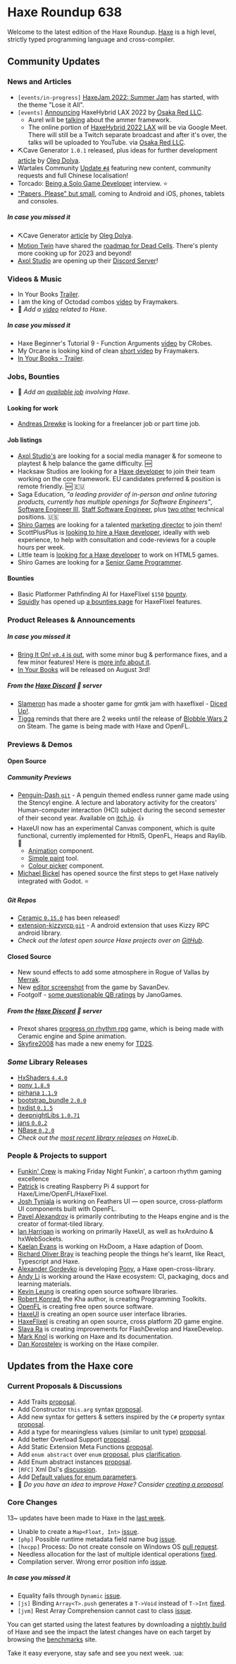 [_template]: ../templates/roundup.html
[date]: / "2022-07-28 09:33:00"
[modified]: / "2022-07-28 10:01:00"
[published]: / "2022-07-28 12:00:00"
[description]: / "The latest news covering the Haxe community, featuring upcoming talks, the latest HaxeLib releases, game previews and lots more!"
[contributor]: https://twitter.com/teormech "Alexander Hohlov"

# Haxe Roundup 638

Welcome to the latest edition of the Haxe Roundup. [Haxe](http://haxe.org/?ref=haxe.io) is a high level, strictly typed programming language and cross-compiler.

## Community Updates

### News and Articles

- `[events/in-progress]` [HaxeJam 2022: Summer Jam](https://itch.io/jam/haxejam-2022-summer-jam) has started, with the theme "Lose it All".
- `[events]` [Announcing](https://osakared.io/blog/2022-07-11-announcing-haxehybrid-lax-2022) HaxeHybrid LAX 2022 by [Osaka Red LLC](https://twitter.com/osakared/status/1546573866637606913).
  - Aurel will be [talking](https://twitter.com/osakared/status/1550896415794114561) about the ammer framework.
  - The online portion of [HaxeHybrid 2022 LAX](https://www.eventbrite.com/e/haxehybrid-tickets-372431020207) will be via Google Meet. There will still be a Twitch separate broadcast and after it's over, the talks will be uploaded to YouTube. via [Osaka Red LLC](https://twitter.com/osakared/status/1549845030637953024).
- ⛏️Cave Generator `1.0.1` released, plus ideas for further development [article](https://www.patreon.com/posts/cave-generator-1-69424288) by [Oleg Dolya](https://twitter.com/watawatabou/status/1550501575700914177).
- Wartales Community [Update `#4`](https://store.steampowered.com/news/app/1527950/view/3383909822381942160) featuring new content, community requests and full Chinese localisation!
- Torcado: [Being a Solo Game Developer](https://80.lv/articles/torcado-being-a-solo-game-developer) interview. :star:
- ["Papers, Please" but small](https://twitter.com/dukope/status/1550895020861181952), coming to Android and iOS, phones, tablets and consoles.

##### _In case you missed it_

- ⛏️Cave Generator [article](https://www.patreon.com/posts/69286048) by [Oleg Dolya](https://twitter.com/watawatabou/status/1549387303579164672).
- [Motion Twin](https://twitter.com/motiontwin/status/1549416272240054272) have shared the [roadmap for Dead Cells](https://store.steampowered.com/news/app/588650/view/3346754034231946658). There's plenty more cooking up for 2023 and beyond!
- [Axol Studio](https://twitter.com/AxolStudio/status/1549154111794384903) are opening up their [Discord Server](https://discord.gg/a9JQRBzp)!

### Videos & Music

- In Your Books [Trailer](https://www.youtube.com/watch?v=6oxaCdu6TNk&widget_referrer=haxe.io).
- I am the king of Octodad combos [video](https://www.youtube.com/shorts/gWDU_2sjyes&widget_referrer=haxe.io) by Fraymakers.
- :memo: _Add a [video](https://github.com/skial/haxe.io/labels/video) related to Haxe_.

##### _In case you missed it_

- Haxe Beginner's Tutorial 9 - Function Arguments [video](https://www.youtube.com/watch?v=UjTWhkSCSUI&widget_referrer=haxe.io) by CRobes.
- My Orcane is looking kind of clean [short video](https://www.youtube.com/shorts/wxZIoIegpr8&widget_referrer=haxe.io) by Fraymakers.
- [In Your Books - Trailer](https://www.youtube.com/watch?v=6oxaCdu6TNk&widget_referrer=haxe.io).

### Jobs, Bounties

- :memo: _Add an [available job](https://github.com/skial/haxe.io/labels/jobs) involving Haxe_.

#### Looking for work

- [Andreas Drewke](https://twitter.com/andreas_drewke/status/1388457246275821571) is looking for a freelancer job or part time job.

#### Job listings

- [Axol Studio's](https://twitter.com/AxolStudio/status/1544735107432472576) are looking for a social media manager & for someone to playtest & help balance the game difficulty. :new:
- Hacksaw Studios are looking for a [Haxe developer](https://github.com/skial/haxe.io/issues/992) to join their team working on the core framework. EU candidates preferred & position is remote friendly. :new: :eu:
- Saga Education, _"a leading provider of in-person and online tutoring products, currently has multiple openings for Software Engineers"_, [Software Engineer III](https://www.sagaeducation.org/careers?gh_jid=6026420002), [Staff Software Engineer](https://www.sagaeducation.org/careers?gh_jid=5973477002), plus [two other](https://github.com/skial/haxe.io/issues/974) technical positions. :us:
- [Shiro Games](https://twitter.com/shirogames/status/1488530669257076745) are looking for a talented [marketing director](https://shirogames.com/jobs/marketing-director/) to join them!
- ScottPlusPlus is [looking to hire a Haxe developer](https://twitter.com/ScottPlusPlus/status/1485395961304129538), ideally with web experience, to help with consultation and code-reviews for a couple hours per week.
- Little team is [looking for a Haxe developer](https://gamedev.ru/job/forum/?id=264871) to work on HTML5 games.
- Shiro Games are looking for a [Senior Game Programmer](https://shirogames.com/jobs/senior-game-programmer/).

#### Bounties
- Basic Platformer Pathfinding AI for HaxeFlixel `$150` [bounty](https://github.com/chosencharacters/squidBounties/issues/5).
- [Squidly](https://twitter.com/squuuidly/status/1243925472121151488) has opened up [a bounties page](https://github.com/chosencharacters/squidBounties) for HaxeFlixel features.

### Product Releases & Announcements

##### _In case you missed it_

- [Bring It On! `v0.4` is out](https://twitter.com/AxolStudio/status/1549053127713665025), with some minor bug & performance fixes, and a few minor features! Here is [more info about it](https://axolstudio.itch.io/bring-it-on/devlog/405702/v04-bugs-and-performance-tweaks).
- [In Your Books](https://store.steampowered.com/app/1681310/in_your_books/) will be released on August 3rd!

##### From the [Haxe Discord] :key: server

- [Slameron](https://discord.com/channels/162395145352904705/162664383082790912/998396590379253781) has made a shooter game for gmtk jam with haxeflixel - [Diced Up!](https://slameron.itch.io/diced-up).
- [Tigga](https://discord.com/channels/162395145352904705/162664383082790912/998675334947930243) reminds that there are 2 weeks until the release of [Blobble Wars 2](https://store.steampowered.com/app/2067200/Blobble_Wars_2/) on Steam. The game is being made with Haxe and OpenFL.

### Previews & Demos

#### Open Source

##### Community Previews

- [Penguin-Dash `git`](https://github.com/PhilipU21/Penguin-Dash) - A penguin themed endless runner game made using the Stencyl engine. A lecture and laboratory activity for the creators' Human-computer interaction (HCI) subject during the second semester of their second year. Available on [itch.io](https://philipu.itch.io/penguin-dash). :+1:
- HaxeUI now has an experimental Canvas component, which is quite functional, currently implemented for Html5, OpenFL, Heaps and Raylib. :star2:
   - [Animation](https://twitter.com/IanHarrigan1982/status/1551245169260986368) component.
   - [Simple paint](https://twitter.com/IanHarrigan1982/status/1551480574522654724) tool.
   - [Colour picker](https://twitter.com/IanHarrigan1982/status/1552272962618904576) component.
- [Michael Bickel](https://twitter.com/dazKind/status/1550829129376972801) has opened source the first steps to get Haxe natively integrated with Godot. :star:

##### _Git Repos_

- [Ceramic `0.15.0`](https://github.com/ceramic-engine/ceramic/releases/tag/v0.15.0) has been released!
- [extension-kizzyrcp `git`](https://github.com/MAJigsaw77/extension-kizzyrcp) - A android extension that uses Kizzy RPC android library.
- _Check out the latest open source Haxe projects over on [GitHub][latest github]_.

#### Closed Source

- New sound effects to add some atmosphere in Rogue of Vallas by [Merrak](https://twitter.com/merrak/status/1551798800028762112).
- New [editor screenshot](https://twitter.com/dylnavas36/status/1550778437673140226) from the game by SavanDev.
- Footgolf - [some questionable QB ratings](https://twitter.com/jano_games/status/1550507242570539008) by JanoGames.

##### From the [Haxe Discord] :key: server

- Prexot shares [progress on rhythm rpg](https://discord.com/channels/162395145352904705/162664383082790912/1001204744053870712) game, which is being made with Ceramic engine and Spine animation.
- [Skyfire2008](https://discord.com/channels/162395145352904705/162664383082790912/1001946053790142474) has made a new enemy for [TD2S](https://kurt-c0caine.itch.io/td2s).

### _Some_ Library Releases

- [HxShaders `4.4.0`](https://lib.haxe.org/p/HxShaders)
- [pony `1.8.9`](https://lib.haxe.org/p/pony)
- [pirhana `1.1.9`](https://lib.haxe.org/p/pirhana)
- [bootstrap_bundle `2.0.0`](https://lib.haxe.org/p/bootstrap_bundle)
- [hxdist `0.1.5`](https://lib.haxe.org/p/hxdist)
- [deepnightLibs `1.0.71`](https://lib.haxe.org/p/deepnightLibs)
- [jans `0.0.2`](https://lib.haxe.org/p/jans)
- [NBase `0.2.0`](https://lib.haxe.org/p/NBase)
- _Check out the [most recent library releases](https://lib.haxe.org/recent/) on HaxeLib_.

### People & Projects to support

- [Funkin' Crew](https://ninja-muffin24.itch.io/funkin) is making Friday Night Funkin', a cartoon rhythm gaming excellence
- [Patrick](https://www.patreon.com/gepatto) is creating Raspberry Pi 4 support for Haxe/Lime/OpenFL/HaxeFlixel.
- [Josh Tynjala](https://github.com/sponsors/joshtynjala) is working on Feathers UI — open source, cross-platform UI components built with OpenFL.
- [Pavel Alexandrov](https://ko-fi.com/yanrishatum) is primarily contributing to the Heaps engine and is the creator of format-tiled library.
- [Ian Harrigan](https://github.com/sponsors/ianharrigan) is working on primarily HaxeUI, as well as hxArduino & hxWebSockets.
- [Kaelan Evans](https://github.com/sponsors/kevansevans) is working on HxDoom, a Haxe adaption of Doom.
- [Richard Oliver Bray](https://ko-fi.com/richardoliverbray) is teaching people the things he's learnt, like React, Typescript and Haxe.
- [Alexander Gordeyko](https://www.patreon.com/axgord) is developing [Pony](https://github.com/AxGord/Pony), a Haxe open-cross-library.
- [Andy Li](https://github.com/users/andyli/sponsorship) is working around the Haxe ecosystem: CI, packaging, docs and learning materials.
- [Kevin Leung](https://www.patreon.com/kevinresol) is creating open source software libraries.
- [Robert Konrad](https://www.patreon.com/RobDangerous), the Kha author, is creating Programming Toolkits.
- [OpenFL](https://www.patreon.com/openfl) is creating free open source software.
- [HaxeUI](https://www.patreon.com/haxeui) is creating an open source user interface libraries.
- [HaxeFlixel](https://www.patreon.com/haxeflixel) is creating an open source, cross platform 2D game engine.
- [Slava Ra](https://www.patreon.com/slavara) is creating improvements for FlashDevelop and HaxeDevelop.
- [Mark Knol](https://www.patreon.com/markknol) is working on Haxe and its documentation.
- [Dan Korostelev](https://www.patreon.com/nadako) is working on the Haxe compiler.

## Updates from the Haxe core

### Current Proposals & Discussions

- Add Traits [proposal](https://github.com/HaxeFoundation/haxe-evolution/pull/98).
- Add Constructor `this.arg` syntax [proposal](https://github.com/HaxeFoundation/haxe-evolution/pull/97).
- Add new syntax for getters & setters inspired by the `C#` property syntax [proposal](https://github.com/HaxeFoundation/haxe-evolution/pull/96).
- Add a type for meaningless values (similar to unit type) [proposal](https://github.com/HaxeFoundation/haxe-evolution/pull/95).
- Add better Overload Support [proposal](https://github.com/HaxeFoundation/haxe-evolution/pull/93).
- Add Static Extension Meta Functions [proposal](https://github.com/HaxeFoundation/haxe-evolution/pull/91).
- Add `enum abstract` over `enum` [proposal](https://github.com/HaxeFoundation/haxe-evolution/pull/87), plus [clarification](https://github.com/HaxeFoundation/haxe-evolution/pull/87#issuecomment-935339089).
- Add Enum abstract instances [proposal](https://github.com/HaxeFoundation/haxe-evolution/pull/86).
- `[RFC]` Xml Dsl's [discussion](https://github.com/HaxeFoundation/haxe-evolution/issues/60).
- Add [Default values for enum parameters](https://github.com/HaxeFoundation/haxe-evolution/issues/27).
- :memo: _Do you have an idea to improve Haxe? Consider [creating a proposal]._

### Core Changes

13~ updates have been made to Haxe in the [last week][last week newurl].

- Unable to create a `Map<Float, Int>` [issue](https://github.com/HaxeFoundation/haxe/issues/10762).
- `[php]` Possible runtime metadata field name bug [issue](https://github.com/HaxeFoundation/haxe/issues/10764).
- `[hxcpp]` Process: Do not create console on Windows OS [pull request](https://github.com/HaxeFoundation/hxcpp/pull/1004).
- Needless allocation for the last of multiple identical operations [fixed](https://github.com/HaxeFoundation/haxe/issues/10765).
- Compilation server. Wrong error position info [issue](https://github.com/HaxeFoundation/haxe/issues/10763).

##### _In case you missed it_

- Equality fails through `Dynamic` [issue](https://github.com/HaxeFoundation/haxe/issues/10760).
- `[js]` Binding `Array<T>.push` generates a `T->Void` instead of `T->Int` [fixed](https://github.com/HaxeFoundation/haxe/issues/10754).
- `[jvm]` Rest Array Comprehension cannot cast to class [issue](https://github.com/HaxeFoundation/haxe/issues/10761).

You can get started using the latest features by downloading a [nightly build] of Haxe and see the impact the latest changes have on each target by browsing the [benchmarks] site.

Take it easy everyone, stay safe and see you next week. :ua:

[benchmarks]: https://benchs.haxe.org/
[nightly build]: http://build.haxe.org
[creating a proposal]: https://github.com/HaxeFoundation/haxe-evolution
[last week]: https://github.com/search?q=closed:2022-07-21..2022-07-28+org:haxefoundation+is:closed
[last week newurl]: https://github.com/search?q=updated:%3E2022-07-21+org:haxefoundation
[latest github]: https://github.com/search?o=desc&q=created:%22%3E+2022-07-21%22+language:Haxe&s=updated&type=Repositories
[Haxe Discord]: https://discordapp.com/invite/0uEuWH3spjck73Lo
[Armory Discord]: https://discord.com/invite/7jDud8R3dE
[OpenFL Discord]: https://discordapp.com/invite/tDgq8EE
[FeathersUI Discord]: https://discord.com/invite/SnJBC53
[Deepnight Discord]: https://discord.gg/xRMdA4er
